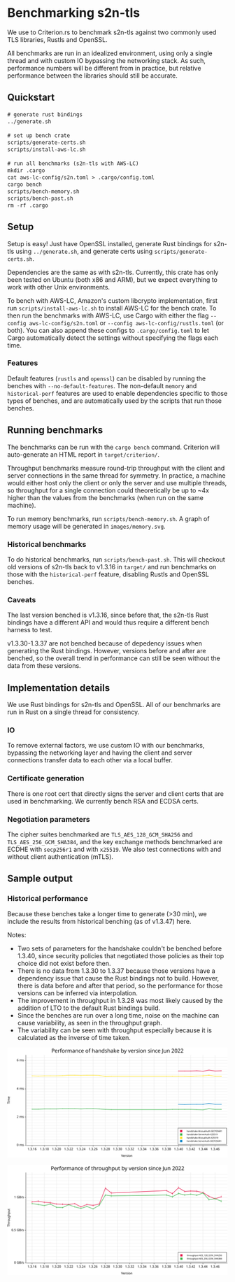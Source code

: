 # Benchmarking s2n-tls

We use to Criterion.rs to benchmark s2n-tls against two commonly used TLS libraries, Rustls and OpenSSL.

All benchmarks are run in an idealized environment, using only a single thread and with custom IO bypassing the networking stack. As such, performance numbers will be different from in practice, but relative performance between the libraries should still be accurate.

## Quickstart
```
# generate rust bindings
../generate.sh

# set up bench crate
scripts/generate-certs.sh
scripts/install-aws-lc.sh

# run all benchmarks (s2n-tls with AWS-LC)
mkdir .cargo
cat aws-lc-config/s2n.toml > .cargo/config.toml
cargo bench
scripts/bench-memory.sh
scripts/bench-past.sh
rm -rf .cargo
```

## Setup 

Setup is easy! Just have OpenSSL installed, generate Rust bindings for s2n-tls using `../generate.sh`, and generate certs using `scripts/generate-certs.sh`. 

Dependencies are the same as with s2n-tls. Currently, this crate has only been tested on Ubuntu (both x86 and ARM), but we expect everything to work with other Unix environments. 

To bench with AWS-LC, Amazon's custom libcrypto implementation, first run `scripts/install-aws-lc.sh` to install AWS-LC for the bench crate. To then run the benchmarks with AWS-LC, use Cargo with either the flag `--config aws-lc-config/s2n.toml` or `--config aws-lc-config/rustls.toml` (or both). You can also append these configs to `.cargo/config.toml` to let Cargo automatically detect the settings without specifying the flags each time.  

### Features

Default features (`rustls` and `openssl`) can be disabled by running the benches with `--no-default-features`. The non-default `memory` and `historical-perf` features are used to enable dependencies specific to those types of benches, and are automatically used by the scripts that run those benches.

## Running benchmarks

The benchmarks can be run with the `cargo bench` command. Criterion will auto-generate an HTML report in `target/criterion/`. 

Throughput benchmarks measure round-trip throughput with the client and server connections in the same thread for symmetry. In practice, a machine would either host only the client or only the server and use multiple threads, so throughput for a single connection could theoretically be up to ~4x higher than the values from the benchmarks (when run on the same machine).

To run memory benchmarks, run `scripts/bench-memory.sh`. A graph of memory usage will be generated in `images/memory.svg`.

### Historical benchmarks

To do historical benchmarks, run `scripts/bench-past.sh`. This will checkout old versions of s2n-tls back to v1.3.16 in `target/` and run benchmarks on those with the `historical-perf` feature, disabling Rustls and OpenSSL benches.

### Caveats

The last version benched is v1.3.16, since before that, the s2n-tls Rust bindings have a different API and would thus require a different bench harness to test. 

v1.3.30-1.3.37 are not benched because of depedency issues when generating the Rust bindings. However, versions before and after are benched, so the overall trend in performance can still be seen without the data from these versions.

## Implementation details

We use Rust bindings for s2n-tls and OpenSSL. All of our benchmarks are run in Rust on a single thread for consistency. 

### IO

To remove external factors, we use custom IO with our benchmarks, bypassing the networking layer and having the client and server connections transfer data to each other via a local buffer. 

### Certificate generation

There is one root cert that directly signs the server and client certs that are used in benchmarking. We currently bench RSA and ECDSA certs.

### Negotiation parameters

The cipher suites benchmarked are `TLS_AES_128_GCM_SHA256` and `TLS_AES_256_GCM_SHA384`, and the key exchange methods benchmarked are ECDHE with `secp256r1` and with `x25519`. We also test connections with and without client authentication (mTLS).

## Sample output

### Historical performance

Because these benches take a longer time to generate (>30 min), we include the results from historical benching (as of v1.3.47) here.

Notes: 
- Two sets of parameters for the handshake couldn't be benched before 1.3.40, since security policies that negotiated those policies as their top choice did not exist before then.
- There is no data from 1.3.30 to 1.3.37 because those versions have a dependency issue that cause the Rust bindings not to build. However, there is data before and after that period, so the performance for those versions can be inferred via interpolation.
- The improvement in throughput in 1.3.28 was most likely caused by the addition of LTO to the default Rust bindings build. 
- Since the benches are run over a long time, noise on the machine can cause variability, as seen in the throughput graph.
- The variability can be seen with throughput especially because it is calculated as the inverse of time taken.

![historical-perf-handshake](images/historical-perf-handshake.svg)

![historical-perf-throughput](images/historical-perf-throughput.svg)
